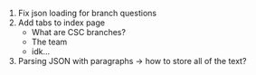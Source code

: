1. Fix json loading for branch questions
2. Add tabs to index page
   - What are CSC branches?
   - The team
   - idk...
3. Parsing JSON with paragraphs -> how to store all of the text?
